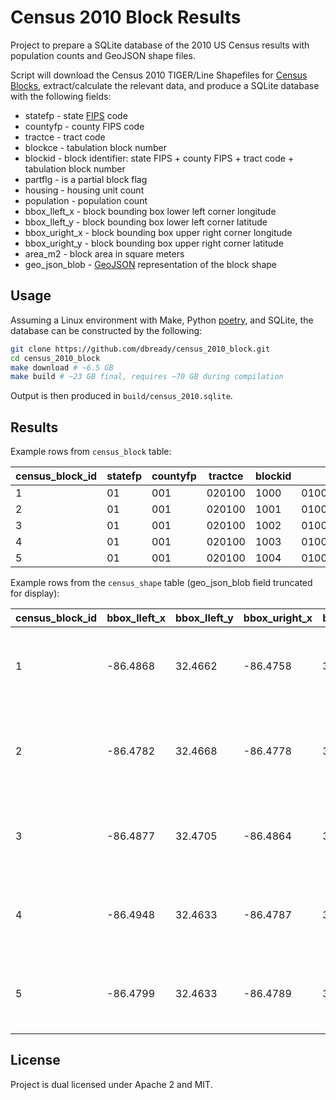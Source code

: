 # Census 2010 Block Results

Project to prepare a SQLite database of the 2010 US Census results with population counts and GeoJSON shape files.

Script will download the Census 2010 TIGER/Line Shapefiles for [Census Blocks](https://web.archive.org/web/20220226201055/https://www.census.gov/newsroom/blogs/random-samplings/2011/07/what-are-census-blocks.html), extract/calculate the relevant data, and produce a SQLite database with the following fields:

- statefp - state [FIPS](https://web.archive.org/web/20220608002456/https://www.census.gov/library/reference/code-lists/ansi.html) code
- countyfp - county FIPS code
- tractce - tract code
- blockce - tabulation block number
- blockid - block identifier: state FIPS + county FIPS + tract code + tabulation block number
- partflg - is a partial block flag
- housing - housing unit count
- population - population count
- bbox_lleft_x - block bounding box lower left corner longitude
- bbox_lleft_y - block bounding box lower left corner latitude
- bbox_uright_x - block bounding box upper right corner longitude
- bbox_uright_y - block bounding box upper right corner latitude
- area_m2 - block area in square meters
- geo_json_blob - [GeoJSON](https://en.wikipedia.org/wiki/GeoJSON) representation of the block shape

## Usage

Assuming a Linux environment with Make, Python [poetry](https://github.com/python-poetry/poetry), and SQLite, the database can be constructed by the following:

```bash
git clone https://github.com/dbready/census_2010_block.git
cd census_2010_block
make download # ~6.5 GB
make build # ~23 GB final, requires ~70 GB during compilation
```

Output is then produced in `build/census_2010.sqlite`.

## Results

Example rows from `census_block` table:

|census_block_id|statefp|countyfp|tractce|blockid|blockce|partflg|housing|population|
|---------------|-------|--------|-------|-------|-------|-------|-------|----------|
|1|01|001|020100|1000|010010201001000|N|25|61|
|2|01|001|020100|1001|010010201001001|N|0|0|
|3|01|001|020100|1002|010010201001002|N|1|0|
|4|01|001|020100|1003|010010201001003|N|31|75|
|5|01|001|020100|1004|010010201001004|N|0|0|

Example rows from the `census_shape` table (geo_json_blob field truncated for display):

|census_block_id|bbox_lleft_x|bbox_lleft_y|bbox_uright_x|bbox_uright_y|area_m2|geo_json_blob|
|---------------|------------|------------|-------------|-------------|-------|-------------|
|1|-86.4868|32.4662|-86.4758|32.474|484007.16|{"type": "Polygon", "coordinates": [[[-86.486436, 32.4709], [-86.485722, 32.470653], [-86.485579, 32...|
|2|-86.4782|32.4668|-86.4778|32.4671|483.21|{"type": "Polygon", "coordinates": [[[-86.477916, 32.46678], [-86.478155, 32.46689], [-86.47822, 32....|
|3|-86.4877|32.4705|-86.4864|32.4713|3505.45|{"type": "Polygon", "coordinates": [[[-86.486436, 32.4709], [-86.48679899999999, 32.470509], [-86.48...|
|4|-86.4948|32.4633|-86.4787|32.4737|513281.73|{"type": "Polygon", "coordinates": [[[-86.494733, 32.467238], [-86.49474699999999, 32.467894], [-86....|
|5|-86.4799|32.4633|-86.4789|32.4639|750.43|{"type": "Polygon", "coordinates": [[[-86.479906, 32.463910999999996], [-86.478865, 32.463299], [-86...|

## License

Project is dual licensed under Apache 2 and MIT.
